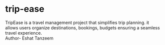 # trip-ease
TripEase is a travel management project that simplifies trip planning. it allows users organize destinations, bookings, budgets ensuring a seamless travel experience.
<br>
Author- Eshat Tanzeem
